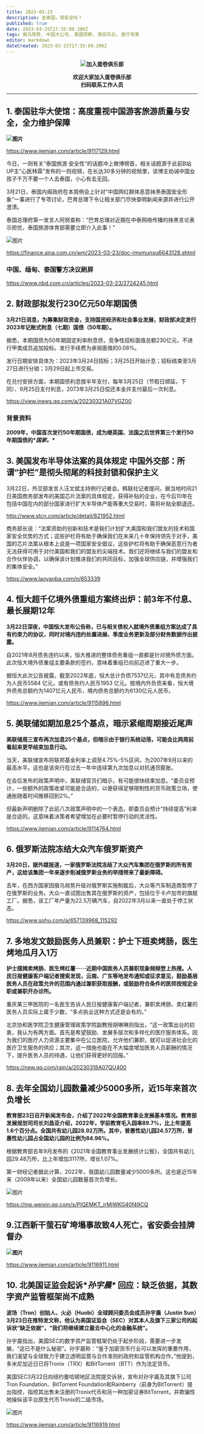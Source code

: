 ```yaml
---
title: 2023-03-23
description: 去泰国，肾安全吗？
published: true
date: 2023-03-25T17:35:09.206Z
tags: 俄乌局势, 中国大公司, 美国观察, 南亚风云, 医疗改革
editor: markdown
dateCreated: 2023-03-25T17:35:09.206Z
---
```


<center style="font-weight:bold;">
  <img src="/assets/join.png" alt="加入蛋卷俱乐部"><br/>
  <p>欢迎大家加入蛋卷俱乐部<br/>扫码联系工作人员</p>
</center>

---

## 1. 泰国驻华大使馆：高度重视中国游客旅游质量与安全，全力维护保障

**![图片](https://img.bedtime.news/2023/03/26/641f3070c38b7.jpeg)**

https://www.jiemian.com/article/9117129.html



今日，一则有关“泰国旅游 安全性”的话题冲上微博榜首，相关话题源于此前B站UP主“⼼医林霖”发布的一则视频，在长达30多分钟的视频里，该博主劝诫中国⼥孩⼦千万不要⼀个⼈去泰国，⼩⼼有去⽆回。



3月21日，泰国内阁政府在本周例会上针对“中国网红群体恶意抹黑泰国安全形象”一事进行了专项讨论，巴育总理下令让相关部门尽快查明新闻来源并进行公开澄清。



泰国总理府第一发言人阿努查称：“巴育总理对近期在中泰网络传播的抹黑言论表示担忧，泰国旅游体育部需要立即介入此事！”

![图片](https://img.bedtime.news/2023/03/26/641f30725e47c.jpeg)

https://finance.sina.com.cn/wm/2023-03-23/doc-imymunxu6643128.shtml



### 中国、缅甸、泰国警方决议刷屏

https://www.nbd.com.cn/articles/2023-03-23/2724245.html



## 2. 财政部拟发行230亿元50年期国债 

**3月21日消息，为筹集财政资金，支持国民经济和社会事业发展，财政部决定发行2023年记账式附息（七期）国债（50年期）。**



据悉，本期国债为50年期固定利率附息债，竞争性招标面值总额230亿元，不进行甲类成员追加投标。发行手续费为承销面值的0.08%。



发行日期安排具体为：2023年3月24日招标；3月25日开始计息；招标结束至3月27日进行分销；3月29日起上市交易。



在兑付安排方面，本期国债利息按半年支付，每年3月25日（节假日顺延，下同）、9月25日支付利息，2073年3月25日偿还本金并支付最后一次利息。 

https://view.inews.qq.com/a/20230321A07VGZ00



### 背景资料

**2009年，中国首次发行50年期国债，成为继英国、法国之后世界第三个发行50年期国债的\**国家。\****



## 3. 美国发布半导体法案的具体规定 中国外交部：所谓“护栏”是彻头彻尾的科技封锁和保护主义 



3月22日，外交部发言人汪文斌主持例行记者会。韩联社记者提问，据当地时间21日美国商务部发布的美国芯片法案的具体规定，获得补贴的企业，在今后10年在包括中国在内的部分国家进行扩大半导体产能等重大交易时，需将补贴全额退还。

http://www.stcn.com/article/detail/821952.html



商务部长说：“法案资助的创新和技术是我们计划扩大美国和我们盟友的技术和国家安全优势的方式；这些护栏将有助于确保我们在未来几十年保持领先于对手，美国的芯片法案从根本上说是一项国家安全倡议，这些护栏将有助于确保恶意行为者无法获得可用于对付美国和我们的盟友的尖端技术。我们还将继续与我们的盟友和合作伙伴协调，以确保该计划推进我们的共同目标，加强全球供应链，并增强我们的集体安全。”

https://www.laoyaoba.com/n/853339



## 4. 恒大超千亿境外债重组方案终出炉：前3年不付息、最长展期12年

**3月22日深夜，中国恒大发布公告称，已与相关债权人就境外债重组方案达成了具有约束力的协议，同时对境内违约处置进展、季度业务更新及部分财务数据作出披露。**



自2021年8月债务违约以来，恒大推进的整体债务重组一直都是针对境外债方面。此次恒大境外债重组主要条款的签约，意味着重组已向前迈进了重大一步。



据恒大此次公告披露，截至2022年底，恒大总计负债7537亿元，其中有息债务约为人民币5584 亿元，或有债务约人民币1953 亿元。按境内外负债来看，恒大境外债务总额约为1407亿元人民币，境内债务总额约为6130亿元人民币。

https://www.jiemian.com/article/9115896.html



## 5. 美联储如期加息25个基点，暗示紧缩周期接近尾声 

**美联储周三宣布再次加息25个基点，但暗示由于银行系统动荡，可能会比两周前看起来更早结束加息行动。**



当天，美联储宣布将联邦基金利率上调至4.75%-5%区间，为2007年9月以来的最高水平。这也是该央行在过去一年中连续第九次加息以对抗通货膨胀。



在会后发布的政策声明中，美联储官员们暗示，有可能很快结束加息。“委员会预计，一些额外的政策收紧可能是合适的，以便获得足够限制性的货币政策立场，使通胀随着时间推移回到2%。”



但最新声明删除了此前八次政策声明中的一个表态，即委员会预计“持续提高”利率是合适的。这意味着决策者希望增加在必要时暂停行动的灵活性。 

https://www.jiemian.com/article/9114764.html



## 6. 俄罗斯法院冻结大众汽车俄罗斯资产 

**3月20日，据外媒报道，一家俄罗斯法院冻结了大众汽车集团在俄罗斯的所有资产，这给该集团一年来逐步削减俄罗斯业务的举措带来了最新障碍。**



去年，在西方国家因俄乌局势升级对俄罗斯实施制裁后，大众等汽车制造商暂停了在俄罗斯的业务。大众一直试图出售其在俄罗斯的资产，包括位于卡卢加市的旗舰工厂。据悉，该工厂年产量为22.5万辆汽车，自2022年3月以来一直处于停工状态。

https://www.sohu.com/a/657139968_115292



## 7. 多地发文鼓励医务人员兼职：护士下班卖烤肠，医生烤地瓜月入1万

**护士摆摊卖烤肠、医生烤红薯······近期中国医务人员兼职现象频频登上热搜。人民日报健康客户端记者搜索发现，云南、广东等地发布通知或征求意见，鼓励基层医务人员在政策允许的范围内通过兼职获取报酬，或鼓励符合条件的医师按规定全职或兼职开办诊所。**



重庆某三甲医院的一名医生告诉人民日报健康客户端记者，兼职卖烤肠、卖红薯的医务人员实际上属于少数，“多点执业这种方式还是会有的。”



北京协和医学院卫生健康管理政策学院副教授胡琳琳则指出，“这一政策出台的初衷，我认为有两方面。首先是希望鼓励、发展多层次和多样化的医疗服务体系。因为我们的医疗人力资源主要集中在公立医院，允许他们兼职，就可以促进社会化的医疗卫生服务的供应；其次，这一措施也能在不大幅度增加医务人员薪酬的情况下，提升医务人员的待遇，让他们获得更好的回报。”

https://new.qq.com/rain/a/20230318A07QU400



## 8. 去年全国幼儿园数量减少5000多所，近15年来首次负增长

**教育部23日召开新闻发布会，介绍了2022年全国教育事业发展基本情况。教育部发展规划司司长刘昌亚介绍，2022年，学前教育毛入园率89.7%，比上年提高1.6个百分点。全国共有幼儿园28.92万所。其中，普惠性幼儿园24.57万所，普惠性幼儿园占全国幼儿园的比例为84.96%。**



根据教育部去年9月发布的《2021年全国教育事业发展统计公报》，全国共有幼儿园29.48万所，比上年增加3117所，增长1.07%。



第一财经记者据此计算，2022年，我国幼儿园数量减少5000多所。这也是近15年来（2008年以来）全国幼儿园数量首次负增长。

![图片](https://img.bedtime.news/2023/03/26/641f307439f8c.png)

https://mp.weixin.qq.com/s/PIQEMKT_irMjWKG40f49CQ



## 9.江西新干萤石矿垮塌事故致4人死亡，省安委会挂牌督办

**![图片](https://img.bedtime.news/2023/03/26/641f3075bd65f.jpeg)**



https://www.jiemian.com/article/9116911.html



## 10. 北美国证监会起诉\**孙宇晨\** 回应：缺乏依据，其数字资产监管框架尚不成熟

**波场（Tron）创始人、火必（Huobi）全球顾问委员会成员孙宇晨（Justin Sun）3月23日在推特发文称，他认为美国证监会（SEC）对其本人及旗下三家公司的起诉状“缺乏依据”，“我们将继续建立最去中心化的金融系统”。**



孙宇晨指出，美国SEC的数字资产监管框架仍处于起步阶段，需要进一步发展，“这已不是什么秘密”。孙宇晨称：“鉴于加密货币行业可以发挥的重要作用，我们渴望与全球致力于建立透明监管与合作准则的政府和监管机构合作。”他提到，多米尼加近日已将Tronix（TRX）和BitTorrent（BTT）作为法定货币。



美国SEC3月22日向纽约曼哈顿地区法院提交诉状，宣布对孙宇晨及其旗下公司Tron Foundation、BitTorrent Foundation和Rainberry（前身为BitTorrent）提出指控，指控其出售未注册的Tronix代币和另一种加密证券BitTorrent，并欺骗性地操纵该平台原生代币Tronix的二级市场。

![图片](https://img.bedtime.news/2023/03/26/641f3077b9727.png)

https://www.jiemian.com/article/9116919.html 


